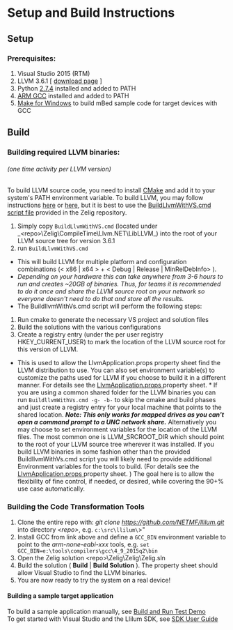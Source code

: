 # Setup and Build Instructions

## Setup

### Prerequisites:
1. Visual Studio 2015 (RTM)
2. LLVM 3.6.1 \[ [download page]( http://llvm.org/releases/download.html#3.6.1 ) \]
3. Python [2.7.4](https://www.python.org/downloads/release/python-2710/) installed and added to PATH
4. [ARM GCC](https://launchpad.net/gcc-arm-embedded) installed and added to PATH
5. [Make for Windows](http://gnuwin32.sourceforge.net/packages/make.htm) to build mBed sample code for target devices with GCC

## Build

### Building required LLVM binaries:
###### (one time activity per LLVM version)
To build LLVM source code, you need to install [CMake](http://www.cmake.org/download/) and add it to your system's PATH environment variable. 
To build LLVM, you may follow instructions [here](http://llvm.org/) or [here](http://llvm.org/docs/GettingStarted.html), but it is best to use the [BuildLlvmWithVS.cmd script file](https://github.com/NETMF/llilum/blob/dev/Zelig/Zelig/CompileTime/Llvm.NET/LibLLVM/BuildLlvmWithVS.cmd) provided in the Zelig repository.

1. Simply copy `BuildLlvmWithVS.cmd` (located under _\<repo\>\Zelig\CompileTime\Llvm.NET\LibLLVM\_) into the root of your LLVM source tree for version 3.6.1
2. run `BuildLlvmWithVS.cmd`
 * This will build LLVM for multiple platform and configuration combinations (\< x86 | x64 \> + \< Debug | Release | MinRelDebInfo\> ).
 * _Depending on your hardware this can take anywhere from 3-6 hours to run and creates ~20GB of binaries. Thus, for teams it is recommended to do it once and share the LLVM source root on your network so everyone doesn't need to do that and store all the results._  
* The BuildllvmWithVs.cmd script will perform the following steps:  
 1. Run cmake to generate the necessary VS project and solution files  
 2. Build the solutions with the various configurations  
 3. Create a registry entry (under the per user registry HKEY_CURRENT_USER) to mark the location of the LLVM source root for this version of LLVM.
   * This is used to allow the LlvmApplication.props property sheet find the LLVM distribution to use. You can also set environment variable(s) to customize the paths used for LLVM if you choose to build it in a different manner. For details see the [LlvmApplication.props ]( https://github.com/NETMF/llilum/blob/dev/Zelig/Zelig/CompileTime/Llvm.NET/LibLLVM/LlvmApplication.props) property sheet.
    * If you are using a common shared folder for the LLVM binaries you can run `BuildllvmWithVs.cmd -g- -b-` to skip the cmake and build phases and just create a registry entry for your local machine that points to the shared location. _**Note: This only works for mapped drives as you can't open a command prompt to a UNC network share.**_ Alternatively you may choose to set environment variables for the location of the LLVM files. The most common one is LLVM_SRCROOT_DIR which should point to the root of your LLVM source tree wherever it was installed. If you build LLVM binaries in some fashion other than the provided BuildllvmWithVs.cmd script you will likely need to provide additional Environment variables for the tools to build. (For details see the [LlvmApplication.props ]( https://github.com/NETMF/zelig-pr/blob/dev/Zelig/Zelig/CompileTime/Llvm.NET/LibLLVM/LlvmApplication.props) property sheet. ) The goal here is to allow the flexibility of fine control, if needed, or desired, while covering the 90+% use case automatically. 

### Building the Code Transformation Tools
1. Clone the entire repo with: _git clone https://github.com/NETMF/llilum.git_ into directory _\<repo\>_, e.g. ```c:\src\llilum\```>"
2. Install GCC from link above and define a ```GCC_BIN``` environment variable to point to the _arm-none-eabi-xxx_ tools, e.g. ```set GCC_BIN=e:\tools\compilers\gcc\4_9_2015q2\bin```  
3. Open the Zelig solution \<repo\>\Zelig\Zelig\Zelig.sln
4. Build the solution ( **Build** | **Build Solution** ). The property sheet should allow Visual Studio to find the LLVM binaries.
5. You are now ready to try the system on a real device! 

#### Building a sample target application
To build a sample application manually, see [Build and Run Test Demo](https://github.com/NETMF/zelig-pr/wiki/demo)  
To get started with Visual Studio and the Llilum SDK, see [SDK User Guide](https://github.com/NETMF/zelig-pr/wiki/SDK-User-Guide)
